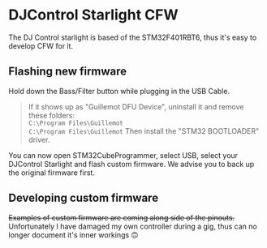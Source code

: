 # DJControl Starlight CFW
The DJ Control starlight is based of the STM32F401RBT6, thus it's easy to develop CFW for it.

## Flashing new firmware
Hold down the Bass/Filter button while plugging in the USB Cable.   

> If it shows up as "Guillemot DFU Device", uninstall it and remove these folders:   
> ``C:\Program Files\Guillemot``   
> ``C:\Program Files\Guillemot``
> Then install the "STM32 BOOTLOADER" driver.   

You can now open STM32CubeProgrammer, select USB, select your DJControl Starlight and flash custom firmware. We advise you to back up the original firmware first.

## Developing custom firmware   
~~Examples of custom firmware are coming along side of the pinouts.~~ Unfortunately I have damaged my own controller during a gig, thus can no longer document it's inner workings 🙃


